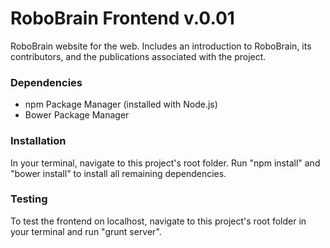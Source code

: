 RoboBrain Frontend v.0.01
====================

RoboBrain website for the web. Includes an
introduction to RoboBrain, its contributors,
and the publications associated with the
project.


### Dependencies

* npm Package Manager (installed with Node.js)
* Bower Package Manager


### Installation

In your terminal, navigate to this project's
root folder. Run "npm install" and "bower install"
to install all remaining dependencies.


### Testing

To test the frontend on localhost, navigate
to this project's root folder in your terminal
and run "grunt server".